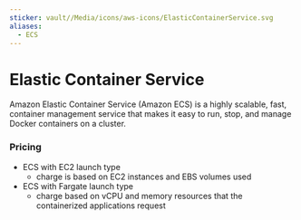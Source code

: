 ```yaml
---
sticker: vault//Media/icons/aws-icons/ElasticContainerService.svg
aliases:
  - ECS
---
```

# Elastic Container Service
Amazon Elastic Container Service (Amazon ECS) is a highly scalable, fast, container management service that makes it easy to run, stop, and manage Docker containers on a cluster.

### Pricing
- ECS with EC2 launch type
	- charge is based on EC2 instances and EBS volumes used
- ECS with Fargate launch type
	- charge based on vCPU and memory resources that the containerized applications request 